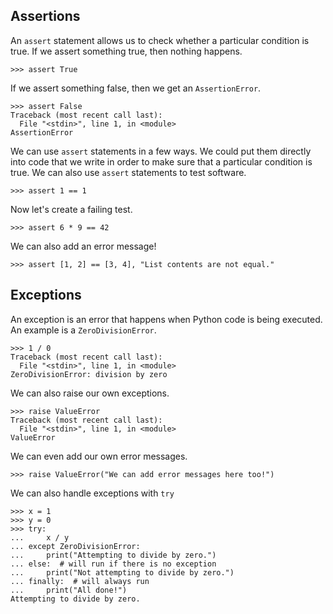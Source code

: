 ## Assertions

An `assert` statement allows us to check whether a particular condition
is true. If we assert something true, then nothing happens.

```pycon
>>> assert True
```

If we assert something false, then we get an `AssertionError`.

```pycon
>>> assert False
Traceback (most recent call last):
  File "<stdin>", line 1, in <module>
AssertionError
```

We can use `assert` statements in a few ways. We could put them directly
into code that we write in order to make sure that a particular 
condition is true. We can also use `assert` statements to test software.

```pycon
>>> assert 1 == 1
```

Now let's create a failing test.

```pycon
>>> assert 6 * 9 == 42
```

We can also add an error message!

```pycon
>>> assert [1, 2] == [3, 4], "List contents are not equal."
```

## Exceptions

An exception is an error that happens when Python code is being executed.
An example is a `ZeroDivisionError`.

```pycon
>>> 1 / 0
Traceback (most recent call last):
  File "<stdin>", line 1, in <module>
ZeroDivisionError: division by zero
```

We can also raise our own exceptions.

```pycon
>>> raise ValueError
Traceback (most recent call last):
  File "<stdin>", line 1, in <module>
ValueError
```

We can even add our own error messages.

```pycon
>>> raise ValueError("We can add error messages here too!")
```

We can also handle exceptions with `try` 

```pycon
>>> x = 1
>>> y = 0
>>> try:
...     x / y
... except ZeroDivisionError:
...     print("Attempting to divide by zero.")
... else:  # will run if there is no exception
...     print("Not attempting to divide by zero.")
... finally:  # will always run
...     print("All done!")
Attempting to divide by zero.
```

